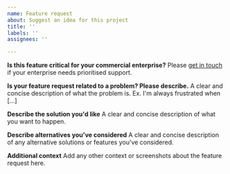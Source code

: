 ```yaml
---
name: Feature request
about: Suggest an idea for this project
title: ''
labels: ''
assignees: ''

---
```


**Is this feature critical for your commercial enterprise?**
Please [get in touch](http://xeokit.io/for-business.html) if your enterprise needs prioritised support.

**Is your feature request related to a problem? Please describe.**
A clear and concise description of what the problem is. Ex. I'm always frustrated when [...]

**Describe the solution you'd like**
A clear and concise description of what you want to happen.

**Describe alternatives you've considered**
A clear and concise description of any alternative solutions or features you've considered.

**Additional context**
Add any other context or screenshots about the feature request here.
